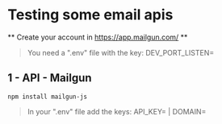 # Testing some email apis

** Create your account in https://app.mailgun.com/ **

> You need a ".env" file with the key: DEV_PORT_LISTEN= 

## 1 - API - Mailgun

```npm install mailgun-js ```

> In your ".env" file add the keys: API_KEY= | DOMAIN= 

